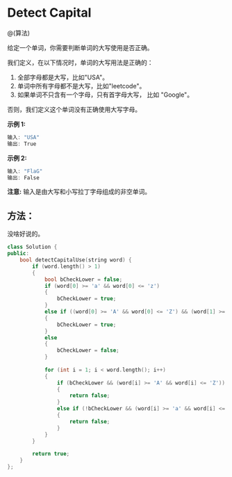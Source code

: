 # Detect Capital

@(算法)

给定一个单词，你需要判断单词的大写使用是否正确。

我们定义，在以下情况时，单词的大写用法是正确的：

1. 全部字母都是大写，比如"USA"。
2. 单词中所有字母都不是大写，比如"leetcode"。
3. 如果单词不只含有一个字母，只有首字母大写， 比如 "Google"。

否则，我们定义这个单词没有正确使用大写字母。

**示例 1:**

```powershell
输入: "USA"
输出: True
```

**示例 2:**

```powershell
输入: "FlaG"
输出: False
```

**注意:** 输入是由大写和小写拉丁字母组成的非空单词。

## 方法：

没啥好说的。

```cpp
class Solution {
public:
    bool detectCapitalUse(string word) {
        if (word.length() > 1)
        {
            bool bCheckLower = false;
            if (word[0] >= 'a' && word[0] <= 'z')
            {
                bCheckLower = true;
            }
            else if ((word[0] >= 'A' && word[0] <= 'Z') && (word[1] >= 'a' && word[1] <= 'z'))
            {
                bCheckLower = true;
            }
            else
            {
                bCheckLower = false;
            }
            
            for (int i = 1; i < word.length(); i++)
            {
                if (bCheckLower && (word[i] >= 'A' && word[i] <= 'Z'))
                {
                    return false;
                }
                else if (!bCheckLower && (word[i] >= 'a' && word[i] <= 'z'))
                {
                    return false;
                }
            }
        }
        
        return true;
    }
};
```

